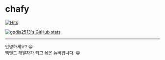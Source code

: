 # chafy

[![Hits](https://hits.seeyoufarm.com/api/count/incr/badge.svg?url=https%3A%2F%2Fgithub.com%2Fgodls2513&count_bg=%2379C83D&title_bg=%23555555&icon=&icon_color=%23E7E7E7&title=&edge_flat=false)](https://hits.seeyoufarm.com)

[![godls2513's GitHub stats](https://github-readme-stats.vercel.app/api?username=godls2513)](https://github.com/anuraghazra/github-readme-stats)


---
안녕하세요? :grinning:<br />
백엔드 개발자가 되고 싶은 뉴비입니다. :grin:
